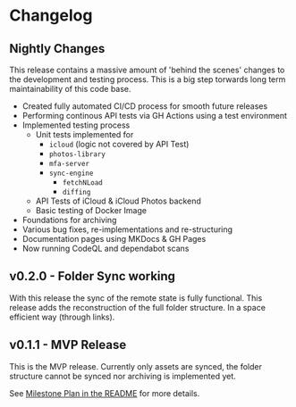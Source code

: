 # Changelog

## Nightly Changes
This release contains a massive amount of 'behind the scenes' changes to the development and testing process. This is a big step torwards long term maintainability of this code base.

  * Created fully automated CI/CD process for smooth future releases
  * Performing continous API tests via GH Actions using a test environment
  * Implemented testing process
    * Unit tests implemented for
      * `icloud` (logic not covered by API Test)
      * `photos-library`
      * `mfa-server`
      * `sync-engine`
        * `fetchNLoad`
        * `diffing`
    * API Tests of iCloud & iCloud Photos backend
    * Basic testing of Docker Image
  * Foundations for archiving
  * Various bug fixes, re-implementations and re-structuring
  * Documentation pages using MKDocs & GH Pages
  * Now running CodeQL and dependabot scans

## v0.2.0 - Folder Sync working
With this release the sync of the remote state is fully functional. This release adds the reconstruction of the full folder structure. In a space efficient way (through links).

## v0.1.1 - MVP Release
This is the MVP release. Currently only assets are synced, the folder structure cannot be synced nor archiving is implemented yet.

See [Milestone Plan in the README](https://github.com/steilerDev/icloud-photos-sync/blob/9492d82079f41e3fd98c66d664a680a6c34afd97/README.md#milestone-plan) for more details.
